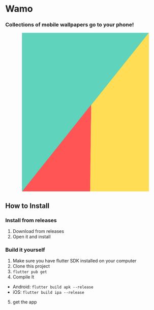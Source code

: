 # Wamo

### Collections of mobile wallpapers go to your phone!


<div align="center">
  <img width="400" height="500" src="https://github.com/athallahmaajid/wamo/blob/master/assets/wamo.png">
</div>

## How to Install

### Install from releases
  1. Download from releases
  2. Open it and install

### Build it yourself
1. Make sure you have flutter SDK installed on your computer
2. Clone this project
3. `flutter pub get`
4. Compile It
  * Android: `flutter build apk --release`
  * iOS: `flutter build ipa --release`
5. get the app
